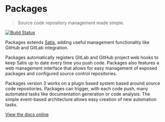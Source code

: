 Packages
========

> Source code repository management made simple.

[![Build Status](https://img.shields.io/travis/terramar-labs/packages/master.svg?style=flat-square)](https://travis-ci.org/terramar-labs/packages)

Packages extends [Satis](https://github.com/composer/satis), adding useful management functionality like GitHub
and GitLab integration.

Packages automatically registers GitLab and GitHub project web hooks to keep Satis up to date every time you
push code. Packages also features a web management interface that allows for easy management of exposed
packages and configured source control repositories.

Packages version 3 works on a plugin based system based around source code repositories. Packages
can trigger, with each code push, many automated tasks like documentation generation or code 
analysis. The simple event-based architecture allows easy creation of new automation tasks.

[View the docs online](http://docs.terramarlabs.com/packages/3.1)

